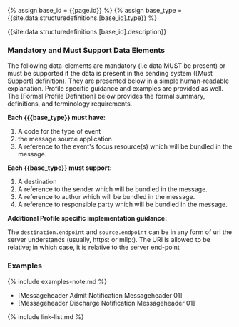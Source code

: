 {% assign base_id = {{page.id}} %}
{% assign base_type = {{site.data.structuredefinitions.[base_id].type}} %}

{{site.data.structuredefinitions.[base_id].description}}

### Mandatory and Must Support Data Elements

The following data-elements are mandatory (i.e data MUST be present) or must be supported if the data is present in the sending system ([Must Support] definition). They are presented below in a simple human-readable explanation.  Profile specific guidance and examples are provided as well.  The [Formal Profile Definition] below provides the  formal summary, definitions, and  terminology requirements.

**Each {{{base_type}} must have:**

1. A code for the type of event
1. the message source application
1. A reference to the event's focus resource(s) which will be bundled in the message.

**Each {{base_type}} must support:**

1. A  destination
1. A reference to the sender which will be bundled in the message.
1. A reference to author which will be bundled in the message.
1. A reference to responsible party which will be bundled in the message.

**Additional Profile specific implementation guidance:**

The `destination.endpoint` and `source.endpoint` can be in any form of url the server understands (usually, https: or mllp:). The URI is allowed to be relative; in which case, it is relative to the server end-point

### Examples

{% include examples-note.md %}

- [Messageheader Admit Notification Messageheader 01]
- [Messageheader Discharge Notification Messageheader 01]

{% include link-list.md %}
